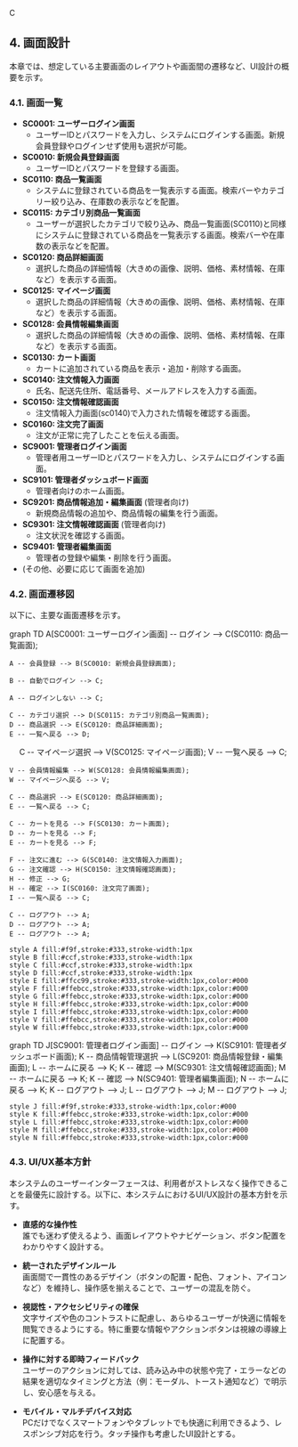 C
## 4. 画面設計

本章では、想定している主要画面のレイアウトや画面間の遷移など、UI設計の概要を示す。

### 4.1. 画面一覧

- **SC0001: ユーザーログイン画面**
    - ユーザーIDとパスワードを入力し、システムにログインする画面。新規会員登録やログインせず使用も選択が可能。
- **SC0010: 新規会員登録画面**
    - ユーザーIDとパスワードを登録する画面。
- **SC0110: 商品一覧画面**
    - システムに登録されている商品を一覧表示する画面。検索バーやカテゴリー絞り込み、在庫数の表示などを配置。
- **SC0115: カテゴリ別商品一覧画面**
    - ユーザーが選択したカテゴリで絞り込み、商品一覧画面(SC0110)と同様にシステムに登録されている商品を一覧表示する画面。検索バーや在庫数の表示などを配置。
- **SC0120: 商品詳細画面**
    - 選択した商品の詳細情報（大きめの画像、説明、価格、素材情報、在庫など）を表示する画面。
- **SC0125: マイページ画面**
    - 選択した商品の詳細情報（大きめの画像、説明、価格、素材情報、在庫など）を表示する画面。
- **SC0128: 会員情報編集画面**
    - 選択した商品の詳細情報（大きめの画像、説明、価格、素材情報、在庫など）を表示する画面。
- **SC0130: カート画面**
    - カートに追加されている商品を表示・追加・削除する画面。
- **SC0140: 注文情報入力画面**
    - 氏名、配送先住所、電話番号、メールアドレスを入力する画面。
- **SC0150: 注文情報確認画面**
    - 注文情報入力画面(sc0140)で入力された情報を確認する画面。
- **SC0160: 注文完了画面**
    - 注文が正常に完了したことを伝える画面。
- **SC9001: 管理者ログイン画面** 
    - 管理者用ユーザーIDとパスワードを入力し、システムにログインする画面。
- **SC9101: 管理者ダッシュボード画面**
    - 管理者向けのホーム画面。
- **SC9201: 商品情報追加・編集画面** (管理者向け)
    - 新規商品情報の追加や、商品情報の編集を行う画面。
- **SC9301: 注文情報確認画面** (管理者向け)
    - 注文状況を確認する画面。
- **SC9401: 管理者編集画面**
    - 管理者の登録や編集・削除を行う画面。
- (その他、必要に応じて画面を追加)

### 4.2. 画面遷移図

以下に、主要な画面遷移を示す。

<div class="mermaid">
graph TD
    A[SC0001: ユーザーログイン画面] -- ログイン --> C(SC0110: 商品一覧画面);

    A -- 会員登録 --> B(SC0010: 新規会員登録画面);

    B -- 自動でログイン --> C;

    A -- ログインしない --> C;

    C -- カテゴリ選択 --> D(SC0115: カテゴリ別商品一覧画面);
    D -- 商品選択 --> E(SC0120: 商品詳細画面);
    E -- 一覧へ戻る --> D;
　
    C -- マイページ選択 --> V(SC0125: マイページ画面);
    V -- 一覧へ戻る --> C;

    V -- 会員情報編集 --> W(SC0128: 会員情報編集画面);
    W -- マイページへ戻る --> V;

    C -- 商品選択 --> E(SC0120: 商品詳細画面);
    E -- 一覧へ戻る --> C;

    C -- カートを見る --> F(SC0130: カート画面);
    D -- カートを見る --> F;
    E -- カートを見る --> F;

    F -- 注文に進む --> G(SC0140: 注文情報入力画面);
    G -- 注文確認 --> H(SC0150: 注文情報確認画面);
    H -- 修正 --> G;
    H -- 確定 --> I(SC0160: 注文完了画面);
    I -- 一覧へ戻る --> C;

    C -- ログアウト --> A;
    D -- ログアウト --> A;
    E -- ログアウト --> A; 

    style A fill:#f9f,stroke:#333,stroke-width:1px
    style B fill:#ccf,stroke:#333,stroke-width:1px
    style C fill:#ccf,stroke:#333,stroke-width:1px
    style D fill:#ccf,stroke:#333,stroke-width:1px
    style E fill:#ffcc99,stroke:#333,stroke-width:1px,color:#000
    style F fill:#ffebcc,stroke:#333,stroke-width:1px,color:#000
    style G fill:#ffebcc,stroke:#333,stroke-width:1px,color:#000
    style H fill:#ffebcc,stroke:#333,stroke-width:1px,color:#000
    style I fill:#ffebcc,stroke:#333,stroke-width:1px,color:#000
    style V fill:#ffebcc,stroke:#333,stroke-width:1px,color:#000
    style W fill:#ffebcc,stroke:#333,stroke-width:1px,color:#000

</div>

<div class="mermaid">
graph TD
    J[SC9001: 管理者ログイン画面] -- ログイン --> K(SC9101: 管理者ダッシュボード画面);
    K -- 商品情報管理選択 --> L(SC9201: 商品情報登録・編集画面);
    L -- ホームに戻る --> K;
    K -- 確認 --> M(SC9301: 注文情報確認画面);
    M -- ホームに戻る --> K;
    K -- 確認 --> N(SC9401: 管理者編集画面);
    N -- ホームに戻る --> K;
    K -- ログアウト --> J;
    L -- ログアウト --> J;
    M -- ログアウト --> J;    

    style J fill:#f9f,stroke:#333,stroke-width:1px,color:#000
    style K fill:#ffebcc,stroke:#333,stroke-width:1px,color:#000
    style L fill:#ffebcc,stroke:#333,stroke-width:1px,color:#000
    style M fill:#ffebcc,stroke:#333,stroke-width:1px,color:#000 
    style N fill:#ffebcc,stroke:#333,stroke-width:1px,color:#000  


</div>

### 4.3. UI/UX基本方針

本システムのユーザーインターフェースは、利用者がストレスなく操作できることを最優先に設計する。以下に、本システムにおけるUI/UX設計の基本方針を示す。

- **直感的な操作性**  
  誰でも迷わず使えるよう、画面レイアウトやナビゲーション、ボタン配置をわかりやすく設計する。

- **統一されたデザインルール**  
  画面間で一貫性のあるデザイン（ボタンの配置・配色、フォント、アイコンなど）を維持し、操作感を揃えることで、ユーザーの混乱を防ぐ。

- **視認性・アクセシビリティの確保**  
  文字サイズや色のコントラストに配慮し、あらゆるユーザーが快適に情報を閲覧できるようにする。特に重要な情報やアクションボタンは視線の導線上に配置する。

- **操作に対する即時フィードバック**  
  ユーザーのアクションに対しては、読み込み中の状態や完了・エラーなどの結果を適切なタイミングと方法（例：モーダル、トースト通知など）で明示し、安心感を与える。

- **モバイル・マルチデバイス対応**  
  PCだけでなくスマートフォンやタブレットでも快適に利用できるよう、レスポンシブ対応を行う。タッチ操作も考慮したUI設計とする。
